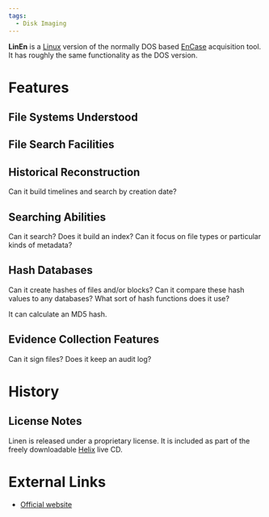 ```yaml
---
tags:
  - Disk Imaging
---
```

**LinEn** is a [Linux](linux.md) version of the normally
DOS based [EnCase](encase.md) acquisition
tool. It has roughly the same functionality as the DOS version.

# Features

## File Systems Understood

## File Search Facilities

## Historical Reconstruction

Can it build timelines and search by creation date?

## Searching Abilities

Can it search? Does it build an index? Can it focus on file types or
particular kinds of metadata?

## Hash Databases

Can it create hashes of files and/or blocks? Can it compare these hash
values to any databases? What sort of hash functions does it use?

It can calculate an MD5 hash.

## Evidence Collection Features

Can it sign files? Does it keep an audit log?

# History

## License Notes

Linen is released under a proprietary license. It is included as part of
the freely downloadable [Helix](http://www.e-fense.com/helix/) live CD.

# External Links

- [Official website](https://www.opentext.com/)
